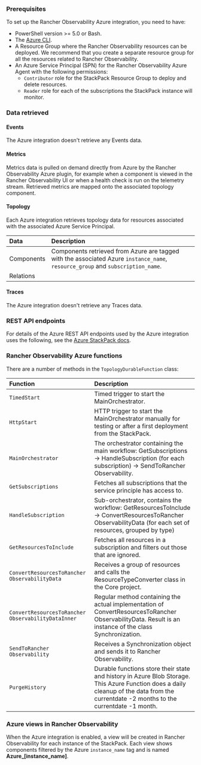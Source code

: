 ### Prerequisites

To set up the Rancher Observability Azure integration, you need to have:

- PowerShell version >= 5.0 or Bash.
- The [Azure CLI](https://l.stackstate.com/ui-azure-cli).
- A Resource Group where the Rancher Observability resources can be deployed. We recommend that you create a separate resource group for all the resources related to Rancher Observability.
- An Azure Service Principal (SPN) for the Rancher Observability Azure Agent with the following permissions:
    - `Contributor` role for the StackPack Resource Group to deploy and delete resources.
    - `Reader` role for each of the subscriptions the StackPack instance will monitor.

### Data retrieved

#### Events

The Azure integration doesn't retrieve any Events data.

#### Metrics

Metrics data is pulled on demand directly from Azure by the Rancher Observability Azure plugin, for example when a component is viewed in the Rancher Observability UI or when a health check is run on the telemetry stream. Retrieved metrics are mapped onto the associated topology component.

#### Topology

Each Azure integration retrieves topology data for resources associated with the associated Azure Service Principal.

| Data | Description |
|:---|:---|
| Components | Components retrieved from Azure are tagged with the associated Azure `instance_name`, `resource_group` and `subscription_name`. |
| Relations |  | 

#### Traces

The Azure integration doesn't retrieve any Traces data.

### REST API endpoints

For details of the Azure REST API endpoints used by the Azure integration uses the following, see the [Azure StackPack docs](https://l.stackstate.com/ui-azure-api-endpoints).


### Rancher Observability Azure functions

There are a number of methods in the `TopologyDurableFunction` class:

| Function | Description | 
|:---|:---|
| `TimedStart` | Timed trigger to start the MainOrchestrator. |
| `HttpStart` | HTTP trigger to start the MainOrchestrator manually for testing or after a first deployment from the StackPack. |
| `MainOrchestrator` | The orchestrator containing the main workflow: GetSubscriptions -> HandleSubscription (for each subscription) -> SendToRancher Observability. |
| `GetSubscriptions` | Fetches all subscriptions that the service principle has access to. |
| `HandleSubscription` | Sub-orchestrator, contains the workflow: GetResourcesToInclude -> ConvertResourcesToRancher ObservabilityData (for each set of resources, grouped by type) |
| `GetResourcesToInclude` | Fetches all resources in a subscription and filters out those that are ignored. |
| `ConvertResourcesToRancher ObservabilityData` | Receives a group of resources and calls the ResourceTypeConverter class in the Core project. |
| `ConvertResourcesToRancher ObservabilityDataInner` | Regular method containing the actual implementation of ConvertResourcesToRancher ObservabilityData. Result is an instance of the class Synchronization. |
| `SendToRancher Observability` |Receives a Synchronization object and sends it to Rancher Observability. |
| `PurgeHistory` | Durable functions store their state and history in Azure Blob Storage. This Azure Function does a daily cleanup of the data from the currentdate -2 months to the currentdate -1 month. |

### Azure views in Rancher Observability

When the Azure integration is enabled, a view will be created in Rancher Observability for each instance of the StackPack. Each view shows components filtered by the Azure `instance_name` tag and is named **Azure_\[instance_name\]**.

